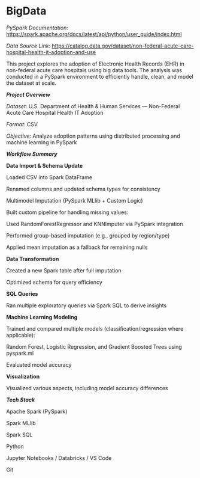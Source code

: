 # BigData

*PySpark Documentation*: https://spark.apache.org/docs/latest/api/python/user_guide/index.html

*Data Source Link*: https://catalog.data.gov/dataset/non-federal-acute-care-hospital-health-it-adoption-and-use


This project explores the adoption of Electronic Health Records (EHR) in non-federal acute care hospitals using big data tools. The analysis was conducted in a PySpark environment to efficiently handle, clean, and model the dataset at scale.

***Project Overview***

*Dataset*: U.S. Department of Health & Human Services — Non-Federal Acute Care Hospital Health IT Adoption

*Format*: CSV

*Objective*: Analyze adoption patterns using distributed processing and machine learning in PySpark

***Workflow Summary***


**Data Import & Schema Update**

Loaded CSV into Spark DataFrame

Renamed columns and updated schema types for consistency

Multimodel Imputation (PySpark MLlib + Custom Logic)

Built custom pipeline for handling missing values:

Used RandomForestRegressor and KNNImputer via PySpark integration

Performed group-based imputation (e.g., grouped by region/type)

Applied mean imputation as a fallback for remaining nulls

**Data Transformation**

Created a new Spark table after full imputation

Optimized schema for query efficiency

**SQL Queries**

Ran multiple exploratory queries via Spark SQL to derive insights


**Machine Learning Modeling**

Trained and compared multiple models (classification/regression where applicable):

Random Forest, Logistic Regression, and Gradient Boosted Trees using pyspark.ml

Evaluated model accuracy

**Visualization**

Visualized various aspects, including model accuracy differences

***Tech Stack***

Apache Spark (PySpark)

Spark MLlib

Spark SQL

Python 

Jupyter Notebooks / Databricks / VS Code

Git
